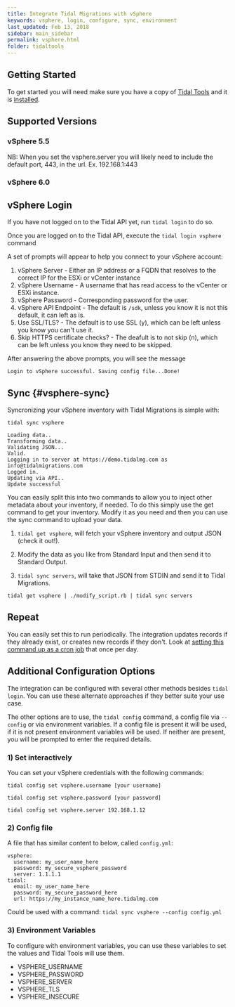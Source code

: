 ```yaml
---
title: Integrate Tidal Migrations with vSphere
keywords: vsphere, login, configure, sync, environment
last_updated: Feb 13, 2018
sidebar: main_sidebar
permalink: vsphere.html
folder: tidaltools
---
```

## Getting Started
To get started you will need make sure you have a copy of [Tidal Tools](https://get.tidal.sh) and it is [installed](tidal-tools.html).

## Supported Versions
### vSphere 5.5
NB: When you set the vsphere.server you will likely need to include the default port, 443, in the url. Ex. 192.168.1:443
### vSphere 6.0

## vSphere Login
If you have not logged on to the Tidal API yet, run `tidal login` to do so.

Once you are logged on to the Tidal API, execute the `tidal login vsphere` command

A set of prompts will appear to help you connect to your vSphere account:

1. vSphere Server - Either an IP address or a FQDN that resolves to the correct IP for the ESXi or vCenter instance
2. vSphere Username - A username that has read access to the vCenter or ESXi instance.
3. vSphere Password - Corresponding password for the user.
4. vSphere API Endpoint - The default is `/sdk`, unless you know it is not this default, it can left as is.
5. Use SSL/TLS? - The default is to use SSL (y), which can be left unless you know you can't use it.
6. Skip HTTPS certificate checks? - The deafult is to not skip (n), which can be left unless you know they need to be skipped.

After answering the above prompts, you will see the message

```
Login to vSphere successful. Saving config file...Done!
```

## Sync {#vsphere-sync}
Syncronizing your vSphere inventory with Tidal Migrations is simple with:

`tidal sync vsphere`

```
Loading data..
Transforming data..
Validating JSON...
Valid.
Logging in to server at https://demo.tidalmg.com as info@tidalmigrations.com
Logged in.
Updating via API..
Update successful
```

You can easily split this into two commands to allow you to inject other metadata about your inventory, if needed.
To do this simply use the get command to get your inventory.
Modify it as you need and then you can use the sync command to upload your data.

1. `tidal get vsphere`, will fetch your vSphere inventory and output JSON (check it out!).

2. Modify the data as you like from Standard Input and then send it to Standard Output.

3. `tidal sync servers`, will take that JSON from STDIN and send it to Tidal Migrations.

```
tidal get vsphere | ./modify_script.rb | tidal sync servers
```

## Repeat
You can easily set this to run periodically. The integration updates records if they already exist, or creates new records if they don't.
Look at [setting this command up as a cron job](https://www.digitalocean.com/community/tutorials/how-to-use-cron-to-automate-tasks-on-a-vps) that once per day.

## Additional Configuration Options
The integration can be configured with several other methods besides `tidal login`.
You can use these alternate approaches if they better suite your use case.

The other options are to use, the `tidal config` command, a config file via `--config` or via environment variables.
If a config file is present it will be used, if it is not present environment variables will be used.
If neither are present, you will be prompted to enter the required details.

### 1) Set interactively
You can set your vSphere credentials with the following commands:

`tidal config set vsphere.username [your username]`

`tidal config set vsphere.password [your password]`

`tidal config set vsphere.server 192.168.1.12`

### 2) Config file
A file that has similar content to below, called `config.yml`:

```
vsphere:
  username: my_user_name_here
  password: my_secure_vsphere_password
  server: 1.1.1.1
tidal:
  email: my_user_name_here
  password: my_secure_password_here
  url: https://my_instance_name_here.tidalmg.com
```
Could be used with a command: `tidal sync vsphere --config config.yml`

### 3) Environment Variables
To configure with environment variables, you can use these variables to set the values and Tidal Tools will use them.

- VSPHERE_USERNAME
- VSPHERE_PASSWORD
- VSPHERE_SERVER
- VSPHERE_TLS
- VSPHERE_INSECURE
